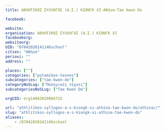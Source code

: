 ```yaml
---
title: ΑΘΛΗΤΙΚΟΣ ΣΥΛΛΟΓΟΣ (Α.Σ.) ΚΙΟΝΓΚ ΧΙ-Αθήνα-Tae Kwon Do

facebook:

website:
organisation: ΑΘΛΗΤΙΚΟΣ ΣΥΛΛΟΓΟΣ (Α.Σ.) ΚΙΟΝΓΚ ΧΙ
facebookorg:
websiteorg:
UID: "07042020141146school"
cities: "Αθήνα"
perioxi: ""
address: ""

places: [""]
categories: ["polemikes-texnes"]
subcategories: ["tae-kwon-do"]
categoryNoSLug: ["Πολεμικές τέχνες"]
subcategoriesNoSLug: ["Tae Kwon Do"]

orgUID: org14042020004715

url: "athlitikos-syllogos-a-s-kiongk-xi-athina-tae-kwon-do/athina//"
slug: "athlitikos-syllogos-a-s-kiongk-xi-athina-tae-kwon-do"
aliases:
    - /07042020141146school
---
```





